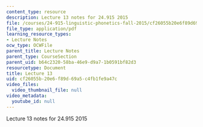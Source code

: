 ```yaml
---
content_type: resource
description: Lecture 13 notes for 24.915 2015
file: /courses/24-915-linguistic-phonetics-fall-2015/cf26055b20e6f89d69a5c4fb1fe9a47c_MIT24_915F15_lec13.pdf
file_type: application/pdf
learning_resource_types:
- Lecture Notes
ocw_type: OCWFile
parent_title: Lecture Notes
parent_type: CourseSection
parent_uid: b64c2320-58ba-46e9-d9a7-1b0591bf82d3
resourcetype: Document
title: Lecture 13
uid: cf26055b-20e6-f89d-69a5-c4fb1fe9a47c
video_files:
  video_thumbnail_file: null
video_metadata:
  youtube_id: null
---
```

Lecture 13 notes for 24.915 2015

